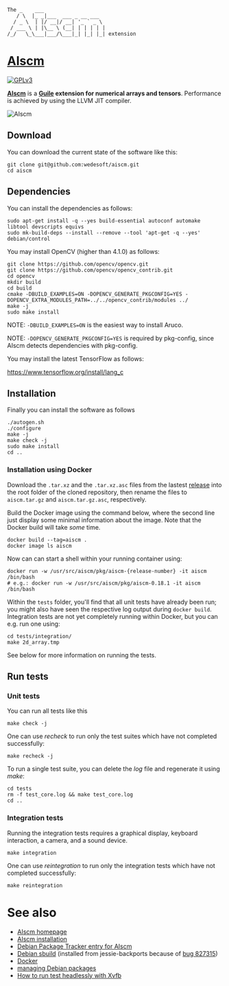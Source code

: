 ```
The _    ___
   / \  |_ _|___  ___ _ __ ___
  / _ \  | |/ __|/ __| '_ ` _ \
 / ___ \ | |\__ \ (__| | | | | |
/_/   \_\___|___/\___|_| |_| |_| extension
```

# [AIscm][1]

[![GPLv3](doc/gplv3.png)](https://www.gnu.org/copyleft/gpl.html)

[**AIscm**][1] is a **[Guile][2] extension for numerical arrays and tensors**.
Performance is achieved by using the LLVM JIT compiler.

![AIscm](doc/aiscm.gif "AIscm")

## Download

You can download the current state of the software like this:

```Shell
git clone git@github.com:wedesoft/aiscm.git
cd aiscm
```

## Dependencies

You can install the dependencies as follows:

```Shell
sudo apt-get install -q --yes build-essential autoconf automake libtool devscripts equivs
sudo mk-build-deps --install --remove --tool 'apt-get -q --yes' debian/control
```

You may install OpenCV (higher than 4.1.0) as follows:

```Shell
git clone https://github.com/opencv/opencv.git
git clone https://github.com/opencv/opencv_contrib.git
cd opencv
mkdir build
cd build
cmake -DBUILD_EXAMPLES=ON -DOPENCV_GENERATE_PKGCONFIG=YES -DOPENCV_EXTRA_MODULES_PATH=../../opencv_contrib/modules ../
make -j
sudo make install
```

NOTE: ```-DBUILD_EXAMPLES=ON``` is the easiest way to install Aruco.

NOTE: ```-DOPENCV_GENERATE_PKGCONFIG=YES``` is required by pkg-config, since AIscm detects dependencies with pkg-config.

You may install the latest TensorFlow as follows:

https://www.tensorflow.org/install/lang_c

## Installation

Finally you can install the software as follows

```Shell
./autogen.sh
./configure
make -j
make check -j
sudo make install
cd ..
```

### Installation using Docker

Download the `.tar.xz` and the `.tar.xz.asc` files from the
lastest [release](https://github.com/wedesoft/aiscm/releases) into the root folder of the cloned repository, then rename
the files to `aiscm.tar.gz` and `aiscm.tar.gz.asc`, respectively.

Build the Docker image using the command below, where the second line just display some minimal information about the
image. Note that the Docker build will take *some* time.

```Shell
docker build --tag=aiscm .
docker image ls aiscm
```

Now can can start a shell within your running container using:

```Shell
docker run -w /usr/src/aiscm/pkg/aiscm-{release-number} -it aiscm /bin/bash
# e.g.: docker run -w /usr/src/aiscm/pkg/aiscm-0.18.1 -it aiscm /bin/bash
```

Within the `tests` folder, you'll find that all unit tests have already been run; you might also have seen the
respective log output during `docker build`. Integration tests are not yet completely running within Docker, but you can
e.g. run one using:

```Shell
cd tests/integration/
make 2d_array.tmp
```

See below for more information on running the tests.

## Run tests

### Unit tests

You can run all tests like this

```Shell
make check -j
```

One can use *recheck* to run only the test suites which have not completed successfully:

```Shell
make recheck -j
```

To run a single test suite, you can delete the *log* file and regenerate it using *make*:

```Shell
cd tests
rm -f test_core.log && make test_core.log
cd ..
```

### Integration tests

Running the integration tests requires a graphical display, keyboard interaction, a camera, and a sound device.

```Shell
make integration
```

One can use *reintegration* to run only the integration tests which have not completed successfully:

```Shell
make reintegration
```

# See also

* [AIscm homepage][1]
* [AIscm installation][6]
* [Debian Package Tracker entry for AIscm][8]
* [Debian sbuild][3] (installed from jessie-backports because of [bug 827315][7])
* [Docker][4]
* [managing Debian packages][5]
* [How to run test headlessly with Xvfb][9]

[1]: http://wedesoft.github.io/aiscm/ "AIscm"
[2]: http://www.gnu.org/software/guile/ "Guile programming language"
[3]: https://wiki.debian.org/sbuild
[4]: https://www.docker.com/
[5]: https://www.debian.org/doc/manuals/developers-reference/ch05.en.html#newpackage
[6]: http://wedesoft.github.io/aiscm/installation.html "AIscm installation"
[7]: https://bugs.debian.org/cgi-bin/bugreport.cgi?bug=827315
[8]: https://tracker.debian.org/pkg/aiscm
[9]: http://elementalselenium.com/tips/38-headless
